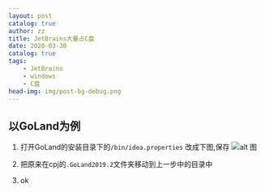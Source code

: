 ```yaml
---
layout: post
catalog: true
author: zz
title: JetBrains大量占C盘
date: 2020-03-30
catalog: true
tags:
    - JetBrains
    - windows
    - C盘
head-img: img/post-bg-debug.png
---
```


## 以GoLand为例

1. 打开GoLand的安装目录下的`/bin/idea.properties`
改成下图,保存
![alt 图]()

2. 把原来在cpj的`.GoLand2019.2`文件夹移动到上一步中的目录中

3. ok